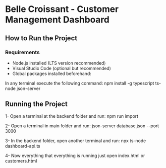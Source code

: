 # Belle Croissant - Customer Management Dashboard

## How to Run the Project

###  Requirements

- Node.js installed (LTS version recommended)
- Visual Studio Code (optional but recommended)
- Global packages installed beforehand:
  
In any terminal execute the following command:
  npm install -g typescript ts-node json-server


## Running the Project


1- Open a terminal at the backend folder and run:
npm run import

2- Open a terminal in main folder and run:
json-server database.json --port 3000

3- In the backend folder, open another terminal and run:
npx ts-node dashboard-api.ts

4- Now everything that everything is running just open index.html or customers.html